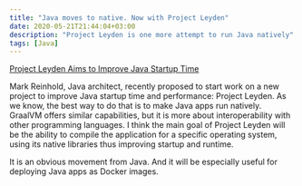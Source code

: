 ```yaml
---
title: "Java moves to native. Now with Project Leyden"
date: 2020-05-21T21:44:04+03:00
description: "Project Leyden is one more attempt to run Java natively"
tags: [Java]
---
```

[Project Leyden Aims to Improve Java Startup Time](https://www.infoq.com/news/2020/05/java-leyden/?useSponsorshipSuggestions=true&itm_source=presentations_about_java&itm_medium=link&itm_campaign=java)

Mark Reinhold, Java architect, recently proposed to start work on a new project to improve Java startup time and performance: Project Leyden. As we know, the best way to do that is to make Java apps run natively. GraalVM offers similar capabilities, but it is more about interoperability with other programming languages. I think the main goal of Project Leyden will be the ability to compile the application for a specific operating system, using its native libraries thus improving startup and runtime. 

It is an obvious movement from Java. And it will be especially useful for deploying Java apps as Docker images.
